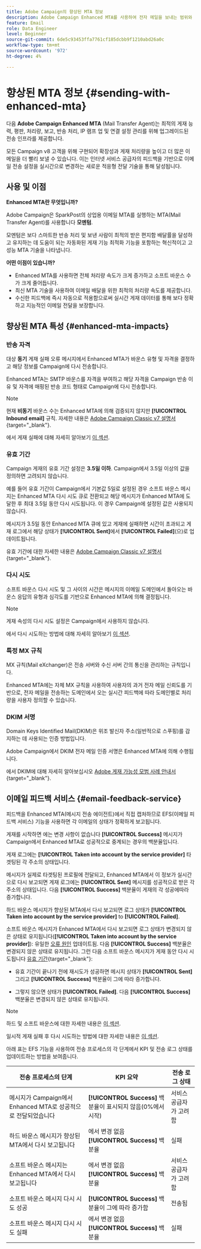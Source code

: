 ```yaml
---
title: Adobe Campaign의 향상된 MTA 정보
description: Adobe Campaign Enhanced MTA를 사용하여 전자 메일을 보내는 범위와 특성에 대해 알아봅니다
feature: Email
role: Data Engineer
level: Beginner
source-git-commit: 6de5c93453ffa7761cf185dcbb9f1210abd26a0c
workflow-type: tm+mt
source-wordcount: '972'
ht-degree: 4%

---
```


# 향상된 MTA 정보 {#sending-with-enhanced-mta}

다음 **Adobe Campaign Enhanced MTA** (Mail Transfer Agent)는 최적의 게재 능력, 평판, 처리량, 보고, 반송 처리, IP 램프 업 및 연결 설정 관리를 위해 업그레이드된 전송 인프라를 제공합니다.

모든 Campaign v8 고객을 위해 구현되어 확장성과 게재 처리량을 높이고 더 많은 이메일을 더 빨리 보낼 수 있습니다. 이는 인터넷 서비스 공급자의 피드백을 기반으로 이메일 전송 설정을 실시간으로 변경하는 새로운 적응형 전달 기술을 통해 달성됩니다.

## 사용 및 이점

**Enhanced MTA란 무엇입니까?**

Adobe Campaign은 SparkPost의 상업용 이메일 MTA를 실행하는 MTA(Mail Transfer Agent)를 사용합니다 **모멘텀**.

모멘텀은 보다 스마트한 반송 처리 및 보낸 사람이 최적의 받은 편지함 배달률을 달성하고 유지하는 데 도움이 되는 자동화된 게재 기능 최적화 기능을 포함하는 혁신적이고 고성능 MTA 기술을 나타냅니다.

**어떤 이점이 있습니까?**

* Enhanced MTA를 사용하면 전체 처리량 속도가 크게 증가하고 소프트 바운스 수가 크게 줄어듭니다.
* 최신 MTA 기술을 사용하여 이메일 배달을 위한 최적의 처리량 속도를 제공합니다.
* 수신한 피드백에 즉시 자동으로 적용함으로써 실시간 게재 데이터를 통해 보다 정확하고 지능적인 이메일 전달을 보장합니다.

## 향상된 MTA 특성 {#enhanced-mta-impacts}

### 반송 자격

대상 **동기** 게재 실패 오류 메시지에서 Enhanced MTA가 바운스 유형 및 자격을 결정하고 해당 정보를 Campaign에 다시 전송합니다.

Enhanced MTA는 SMTP 바운스를 자격을 부여하고 해당 자격을 Campaign 반송 이유 및 자격에 매핑된 반송 코드 형태로 Campaign에 다시 전송합니다.

>[!NOTE]
>
>현재 **비동기** 바운스 수는 Enhanced MTA에 의해 검증되지 않지만 **[!UICONTROL Inbound email]** 규칙. 자세한 내용은 [Adobe Campaign Classic v7 설명서](https://experienceleague.adobe.com/docs/campaign-classic/using/sending-messages/monitoring-deliveries/understanding-delivery-failures.html#bounce-mail-qualification){target=&quot;_blank&quot;}. <!--Refer to [bounce mail qualification](delivery-failures.md#bounce-mail-qualification)-->

에서 게재 실패에 대해 자세히 알아보기 [이 섹션](delivery-failures.md).

### 유효 기간

Campaign 게재의 유효 기간 설정은 **3.5일 이하**. Campaign에서 3.5일 이상의 값을 정의하면 고려되지 않습니다.

예를 들어 유효 기간이 Campaign에서 기본값 5일로 설정된 경우 소프트 바운스 메시지는 Enhanced MTA 다시 시도 큐로 전환되고 해당 메시지가 Enhanced MTA에 도달한 후 최대 3.5일 동안 다시 시도됩니다. 이 경우 Campaign에 설정된 값은 사용되지 않습니다.

메시지가 3.5일 동안 Enhanced MTA 큐에 있고 게재에 실패하면 시간이 초과되고 게재 로그에서 해당 상태가 **[!UICONTROL Sent]**&#x200B;에서 **[!UICONTROL Failed]**(으)로 업데이트됩니다.

유효 기간에 대한 자세한 내용은 [Adobe Campaign Classic v7 설명서](https://experienceleague.adobe.com/docs/campaign-classic/using/sending-messages/key-steps-when-creating-a-delivery/steps-sending-the-delivery.html#defining-validity-period){target=&quot;_blank&quot;}.

### 다시 시도

소프트 바운스 다시 시도 및 그 사이의 시간은 메시지의 이메일 도메인에서 돌아오는 바운스 응답의 유형과 심각도를 기반으로 Enhanced MTA에 의해 결정됩니다.

>[!NOTE]
>
>게재 속성의 다시 시도 설정은 Campaign에서 사용하지 않습니다.

에서 다시 시도하는 방법에 대해 자세히 알아보기 [이 섹션](delivery-failures.md#retries).

### 특정 MX 규칙

MX 규칙(Mail eXchanger)은 전송 서버와 수신 서버 간의 통신을 관리하는 규칙입니다.

Enhanced MTA에는 자체 MX 규칙을 사용하여 사용자의 과거 전자 메일 신뢰도를 기반으로, 전자 메일을 전송하는 도메인에서 오는 실시간 피드백에 따라 도메인별로 처리량을 사용자 정의할 수 있습니다.

### DKIM 서명

Domain Keys Identified Mail(DKIM)은 위조 발신자 주소(일반적으로 스푸핑)를 감지하는 데 사용되는 인증 방법입니다.

Adobe Campaign에서 DKIM 전자 메일 인증 서명은 Enhanced MTA에 의해 수행됩니다.

에서 DKIM에 대해 자세히 알아보십시오 [Adobe 게재 가능성 모범 사례 안내서](https://experienceleague.adobe.com/docs/deliverability-learn/deliverability-best-practice-guide/transition-process/infrastructure.html#authentication){target=&quot;_blank&quot;}.

## 이메일 피드백 서비스 {#email-feedback-service}

피드백을 Enhanced MTA(메시지 전송 에이전트)에서 직접 캡처하므로 EFS(이메일 피드백 서비스) 기능을 사용하면 각 이메일의 상태가 정확하게 보고됩니다.

게재를 시작하면 에는 변경 사항이 없습니다 **[!UICONTROL Success]** 메시지가 Campaign에서 Enhanced MTA로 성공적으로 중계되는 경우의 백분율입니다.

게재 로그에는 **[!UICONTROL Taken into account by the service provider]** 타겟팅된 각 주소의 상태입니다.

메시지가 실제로 타겟팅된 프로필에 전달되고, Enhanced MTA에서 이 정보가 실시간으로 다시 보고되면 게재 로그에는 **[!UICONTROL Sent]** 메시지를 성공적으로 받은 각 주소의 상태입니다. 다음 **[!UICONTROL Success]** 백분율이 게재의 각 성공에따라 증가합니다.

하드 바운스 메시지가 향상된 MTA에서 다시 보고되면 로그 상태가 **[!UICONTROL Taken into account by the service provider]** to **[!UICONTROL Failed]**<!-- and the **[!UICONTROL Bounces + errors]** percentage is increased accordingly-->.

소프트 바운스 메시지가 Enhanced MTA에서 다시 보고되면 로그 상태가 변경되지 않은 상태로 유지됩니다(**[!UICONTROL Taken into account by the service provider]**): 유일한 [오류 원인](delivery-failures.md#delivery-failure-reasons) 업데이트됨<!-- and the **[!UICONTROL Bounces + errors]** percentage is increased accordingly-->. 다음 **[!UICONTROL Success]** 백분율은 변경되지 않은 상태로 유지됩니다. 그런 다음 소프트 바운스 메시지가 게재 동안 다시 시도됩니다 [유효 기간](https://experienceleague.adobe.com/docs/campaign-classic/using/sending-messages/key-steps-when-creating-a-delivery/steps-sending-the-delivery.html#defining-validity-period){target=&quot;_blank&quot;}:

* 유효 기간이 끝나기 전에 재시도가 성공하면 메시지 상태가 **[!UICONTROL Sent]** 그리고 **[!UICONTROL Success]** 백분율이 그에 따라 증가합니다.

* 그렇지 않으면 상태가 **[!UICONTROL Failed]**. 다음 **[!UICONTROL Success]** <!--and **[!UICONTROL Bounces + errors]** -->백분율은 변경되지 않은 상태로 유지됩니다.

>[!NOTE]
>
>하드 및 소프트 바운스에 대한 자세한 내용은 [이 섹션](delivery-failures.md#delivery-failure-reasons).
>
>일시적 게재 실패 후 다시 시도하는 방법에 대한 자세한 내용은 [이 섹션](delivery-failures.md#retries).

아래 표는 EFS 기능을 사용하여 전송 프로세스의 각 단계에서 KPI 및 전송 로그 상태를 업데이트하는 방법을 보여줍니다.

| 전송 프로세스의 단계 | KPI 요약 | 전송 로그 상태 |
|--- |--- |--- |
| 메시지가 Campaign에서 Enhanced MTA로 성공적으로 전달되었습니다 | **[!UICONTROL Success]** 백분율이 표시되지 않음(0%에서 시작) | 서비스 공급자가 고려함 |
| 하드 바운스 메시지가 향상된 MTA에서 다시 보고됩니다 | 에서 변경 없음 **[!UICONTROL Success]** 백분율 | 실패 |
| 소프트 바운스 메시지는 Enhanced MTA에서 다시 보고됩니다 | 에서 변경 없음 **[!UICONTROL Success]** 백분율 | 서비스 공급자가 고려함 |
| 소프트 바운스 메시지 다시 시도 성공 | **[!UICONTROL Success]** 백분율이 그에 따라 증가함 | 전송됨 |
| 소프트 바운스 메시지 다시 시도 실패 | 에서 변경 없음 **[!UICONTROL Success]** 백분율 | 실패 |

